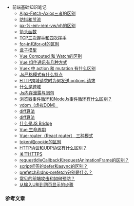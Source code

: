 <!--
 * @Description: In User Settings Edit
 * @Author: your name
 * @Date: 2019-07-31 01:03:55
 * @LastEditTime: 2019-07-31 21:49:25
 * @LastEditors: Please set LastEditors
 -->

- 前端基础知识笔记
  - [Ajax-Fetch-Axios三者的区别](/WebBase/src/1.md)
  - [防抖和节流](/WebBase/src/2.md)
  - [px-%-em-rem-vw/vh的区别](/WebBase/src/3.md)
  - [箭头函数](/WebBase/src/4.md)
  - [TCP三次握手和四次挥手](/WebBase/src/5.md)
  - [for-in和for-of的区别](/WebBase/src/6.md)
  - [盒子模型](/WebBase/src/7.md)
  - [Vue Computed 和 Watch的区别](/WebBase/src/8.md)
  - [Vue 组件通讯有几种方式](/WebBase/src/9.md)
  - [Vuex 中 action 和 mutation 有什么区别](/WebBase/src/10.md)
  - [Js严格模式有什么特点](/WebBase/src/11.md)
  - [HTTP跨域请求时为何发送 options 请求](/WebBase/src/12.md)
  - [什么是跨域](/WebBase/src/13.md)
  - [Js内存泄露与闭包](/WebBase/src/14.md)
  - [浏览器事件循环和NodeJs事件循环有什么区别？](/WebBase/src/15.md)
  - [vdom（虚拟DOM）](/WebBase/src/16.md)
  - [diff算法](/WebBase/src/17.md)
  - [diff算法](/WebBase/src/17.md)
  - [什么是JS Bridge](/WebBase/src/18.md)
  - [Vue 生命周期](/WebBase/src/19.md)
  - [Vue-router（React router） 三种模式](/WebBase/src/20.md)
  - [token和cookie的区别](/WebBase/src/21.md)
  - [HTTP协议和UDP协议有什么区别？](/WebBase/src/22.md)
  - [关于HTTPS](/WebBase/23.md)
  - [requestIdleCallback和requestAnimationFrame的区别？](/WebBase/src/24.md)
  - [script标签的defer和async的区别？](/WebBase/src/25.md)
  - [prefetch和dns-prefetch分别是什么？](/WebBase/src/26.md)
  - [常见的前端攻击和如何预防？](/WebBase/src/27.md)
  - [从输入URl到网页显示的步骤](/WebBase/src/28.md)


### 参考文章
